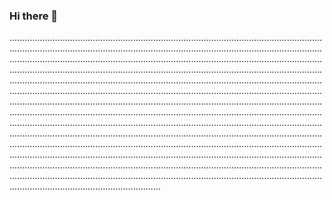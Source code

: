 ### Hi there 👋

....................................................................................................................................................................................................................................................................................................................................................................................................................................................................................................................................................................................................................................................................................................................................................................................................................................................................................................................................................................................................................................................................................................................................................................................................................................................................................................................................................................................................................................................................................................................................................................................................................................................................................................................................................................................................................................................................